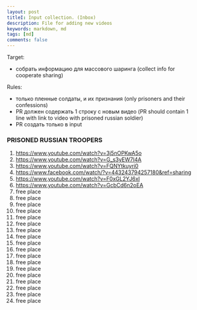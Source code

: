 ```yaml
---
layout: post
titleI: Input collection. (Inbox)
description: File for adding new videos
keywords: markdown, md
tags: [md]
comments: false
---
```

Target:
- собрать информацию для массового шаринга (collect info for cooperate sharing)

Rules:
- только пленные солдаты, и их признания (only prisoners and their confessions)
- PR должен содержать 1 строку с новым видео (PR should contain 1 line with link to video with prisoned russian soldier)
- PR создать только в input

### PRISONED RUSSIAN TROOPERS
1. https://www.youtube.com/watch?v=3j5nOPKwA5o
2. https://www.youtube.com/watch?v=G_s3yEW7l4A
3. https://www.youtube.com/watch?v=FQNYtkuyri0
5. https://www.facebook.com/watch/?v=443243794257180&ref=sharing
6. https://www.youtube.com/watch?v=F0xGL2YJ6xI
7. https://www.youtube.com/watch?v=GcbCd6n2oEA
8. free place
9. free place
10. free place
11. free place
12. free place
13. free place
14. free place
15. free place
16. free place
17. free place
18. free place
19. free place
20. free place
21. free place
22. free place
23. free place
24. free place
25. free place

